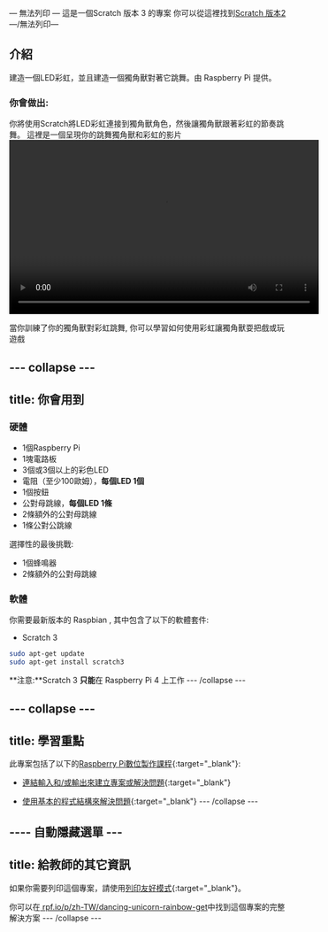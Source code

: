 — 無法列印 — 這是一個Scratch 版本 3 的專案 你可以從這裡找到[Scratch 版本2](https://projects.raspberrypi.org/zh-TW/projects/dancing-unicorn-rainbow-scratch2) —/無法列印—

## 介紹

建造一個LED彩虹，並且建造一個獨角獸對著它跳舞。由 Raspberry Pi 提供。

### 你會做出:

你將使用Scratch將LED彩虹連接到獨角獸角色，然後讓獨角獸跟著彩虹的節奏跳舞。 這裡是一個呈現你的跳舞獨角獸和彩虹的影片
<video width="560" height="315" controls> <source src="resources/Screencast.mp4" type="video/mp4"> 你的瀏覽器不支援這個影片格式，請嘗試使用Firefox或是Chrome </video> 

當你訓練了你的獨角獸對彩虹跳舞, 你可以學習如何使用彩虹讓獨角獸耍把戲或玩遊戲

--- collapse ---
---
title: 你會用到
---

### 硬體

+ 1個Raspberry Pi
+ 1塊電路板
+ 3個或3個以上的彩色LED
+ 電阻（至少100歐姆），**每個LED 1個**
+ 1個按鈕
+ 公對母跳線，**每個LED 1條**
+ 2條額外的公對母跳線
+ 1條公對公跳線

選擇性的最後挑戰: 

+ 1個蜂鳴器
+ 2條額外的公對母跳線

### 軟體

你需要最新版本的 Raspbian , 其中包含了以下的軟體套件: 

+ Scratch 3

```bash
sudo apt-get update
sudo apt-get install scratch3
```

**注意:**Scratch 3 **只能**在 Raspberry Pi 4 上工作 --- /collapse ---

--- collapse ---
---
title: 學習重點 
---

此專案包括了以下的[Raspberry Pi數位製作課程](http://rpf.io/curriculum){:target="_blank"}:

+ [連結輸入和/或輸出來建立專案或解決問題](https://curriculum.raspberrypi.org/physical-computing/builder/){:target="_blank"}

+ [使用基本的程式結構來解決問題](https://www.raspberrypi.org/curriculum/programming/builder){:target="_blank"} --- /collapse ---

---- 自動隱藏選單 ---
---
title: 給教師的其它資訊
---

如果你需要列印這個專案，請使用[列印友好模式](https://projects.raspberrypi.org/zh-TW/projects/dancing-unicorn-rainbow/print){:target="_blank"}。

你可以在[ rpf.io/p/zh-TW/dancing-unicorn-rainbow-get](https://rpf.io/p/zh-TW/dancing-unicorn-rainbow-get)中找到這個專案的完整解決方案 --- /collapse ---